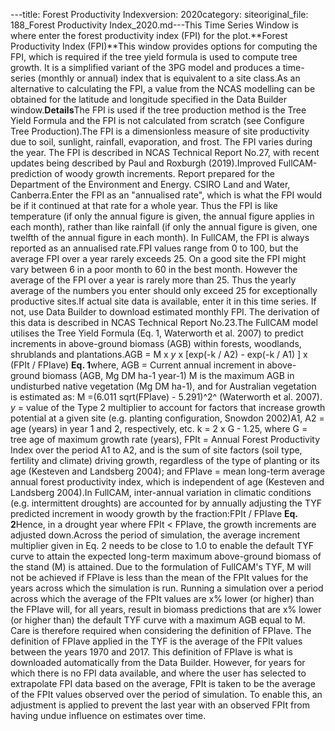 ---title: Forest Productivity Indexversion: 2020category: siteoriginal_file: 188_Forest Productivity Index_2020.md---This Time Series Window is where enter the forest productivity index (FPI) for the plot.**Forest Productivity Index (FPI)**This window provides options for computing the FPI, which is required if the tree yield formula is used to compute tree growth. It is a simplified variant of the 3PG model and produces a time-series (monthly or annual) index that is equivalent to a site class.As an alternative to calculating the FPI, a value from the NCAS modelling can be obtained for the latitude and longitude specified in the Data Builder window.**Details**The FPI is used if the tree production method is the Tree Yield Formula and the FPI is not calculated from scratch (see Configure Tree Production).The FPI is a dimensionless measure of site productivity due to soil, sunlight, rainfall, evaporation, and frost. The FPI varies during the year. The FPI is described in NCAS Technical Report No.27, with recent updates being described by Paul and Roxburgh (2019).Improved FullCAM-prediction of woody growth increments. Report prepared for the Department of the Environment and Energy. CSIRO Land and Water, Canberra.Enter the FPI as an "annualised rate", which is what the FPI would be if it continued at that rate for a whole year. Thus the FPI is like temperature (if only the annual figure is given, the annual figure applies in each month), rather than like rainfall (if only the annual figure is given, one twelfth of the annual figure in each month). In FullCAM, the FPI is always reported as an annualised rate.FPI values range from 0 to 100, but the average FPI over a year rarely exceeds 25. On a good site the FPI might vary between 6 in a poor month to 60 in the best month. However the average of the FPI over a year is rarely more than 25. Thus the yearly average of the numbers you enter should only exceed 25 for exceptionally productive sites.If actual site data is available, enter it in this time series. If not, use Data Builder to download estimated monthly FPI. The derivation of this data is described in NCAS Technical Report No.23.The FullCAM model utilises the Tree Yield Formula (Eq. 1, Waterworth et al. 2007) to predict increments in above-ground biomass (AGB) within forests, woodlands, shrublands and plantations.AGB = M x *y* x [exp(-k / A2) - exp(-k / A1) ] x (FPIt / FPIave) **Eq. 1**where, AGB = Current annual increment in above-ground biomass (AGB, Mg DM ha-1 year-1) M is the maximum AGB in undisturbed native vegetation (Mg DM ha-1), and for Australian vegetation is estimated as: M =(6.011 sqrt(FPIave) - 5.291)^2^ (Waterworth et al. 2007). *y* = value of the Type 2 multiplier to account for factors that increase growth potential at a given site (e.g. planting configuration, Snowdon 2002)A1, A2 = age (years) in year 1 and 2, respectively, etc. k = 2 x G - 1.25, where G = tree age of maximum growth rate (years), FPIt = Annual Forest Productivity Index over the period A1 to A2, and is the sum of site factors (soil type, fertility and climate) driving growth, regardless of the type of planting or its age (Kesteven and Landsberg 2004); and FPIave = mean long-term average annual forest productivity index, which is independent of age (Kesteven and Landsberg 2004).In FullCAM, inter-annual variation in climatic conditions (e.g. intermittent droughts) are accounted for by annually adjusting the TYF predicted increment in woody growth by the fraction:FPIt / FPIave **Eq. 2**Hence, in a drought year where FPIt < FPIave, the growth increments are adjusted down.Across the period of simulation, the average increment multiplier given in Eq. 2 needs to be close to 1.0 to enable the default TYF curve to attain the expected long-term maximum above-ground biomass of the stand (M) is attained. Due to the formulation of FullCAM's TYF, M will not be achieved if FPIave is less than the mean of the FPIt values for the years across which the simulation is run. Running a simulation over a period across which the average of the FPIt values are x% lower (or higher) than the FPIave will, for all years, result in biomass predictions that are x% lower (or higher than) the default TYF curve with a maximum AGB equal to M. Care is therefore required when considering the definition of FPIave. The definition of FPIave applied in the TYF is the average of the FPIt values between the years 1970 and 2017. This definition of FPIave is what is downloaded automatically from the Data Builder. However, for years for which there is no FPI data available, and where the user has selected to extrapolate FPI data based on the average, FPIt is taken to be the average of the FPIt values observed over the period of simulation. To enable this, an adjustment is applied to prevent the last year with an observed FPIt from having undue influence on estimates over time.